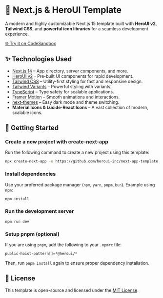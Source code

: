 # 🚀 Next.js & HeroUI Template  

A modern and highly customizable Next.js 15 template built with **HeroUI v2**, **Tailwind CSS**, and **powerful icon libraries** for a seamless development experience.  

[🌐 Try it on CodeSandbox](https://githubbox.com/heroui-inc/heroui/next-app-template)  

## ✨ Technologies Used  

- [Next.js 14](https://nextjs.org/docs/getting-started) – App directory, server components, and more.  
- [HeroUI v2](https://heroui.com/) – Pre-built UI components for rapid development.  
- [Tailwind CSS](https://tailwindcss.com/) – Utility-first styling for fast and responsive design.  
- [Tailwind Variants](https://tailwind-variants.org) – Powerful styling with variants.  
- [TypeScript](https://www.typescriptlang.org/) – Type safety for scalable applications.  
- [Framer Motion](https://www.framer.com/motion/) – Smooth animations and interactions.  
- [next-themes](https://github.com/pacocoursey/next-themes) – Easy dark mode and theme switching.  
- **Material Icons & Lucide-React Icons** – A vast collection of modern, scalable icons.  

## 🚀 Getting Started  

### Create a new project with create-next-app  

Run the following command to create a new project using this template:  

```bash
npx create-next-app -e https://github.com/heroui-inc/next-app-template
```

### Install dependencies

Use your preferred package manager (`npm`, `yarn`, `pnpm`, `bun`). Example using `npm`:  

```bash
npm install
```

### Run the development server  

```bash
npm run dev
```

### Setup pnpm (optional)  

If you are using `pnpm`, add the following to your `.npmrc` file:  

```bash
public-hoist-pattern[]=*@heroui/*
```  

Then, run `pnpm install` again to ensure proper dependency installation.  

## 📜 License  

This template is open-source and licensed under the [MIT License](https://github.com/heroui-inc/next-app-template/blob/main/LICENSE).  

